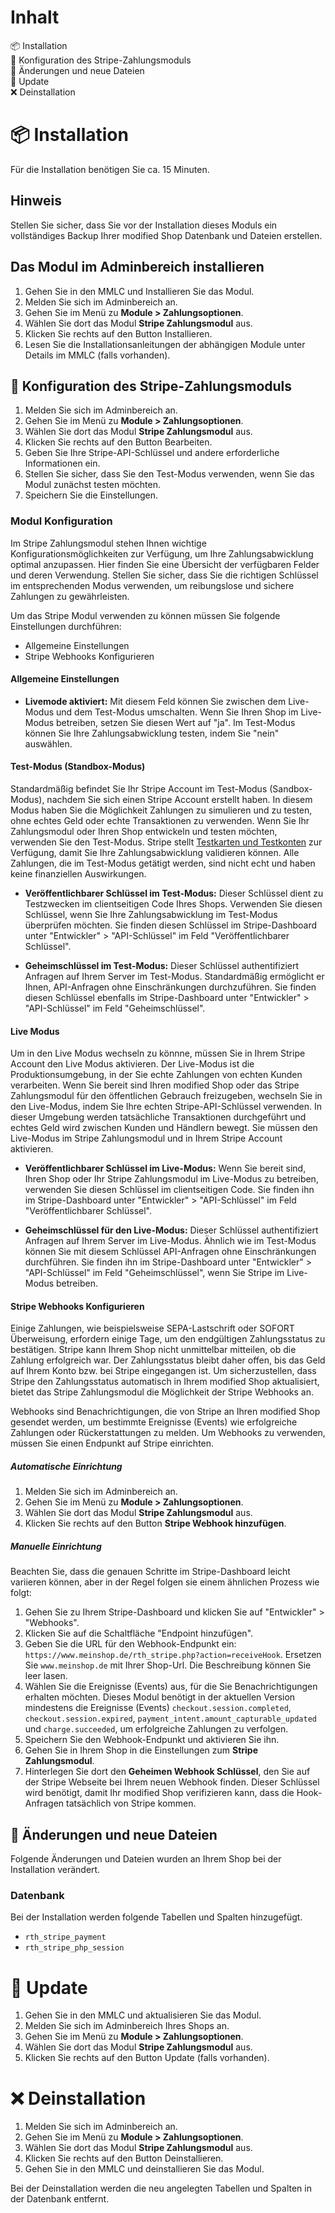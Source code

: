# Inhalt
📦 Installation<br>
🔧 Konfiguration des Stripe-Zahlungsmoduls<br>
🔄 Änderungen und neue Dateien<br>
🌟 Update<br>
❌ Deinstallation

# 📦 Installation
Für die Installation benötigen Sie ca. 15 Minuten.

## Hinweis
Stellen Sie sicher, dass Sie vor der Installation dieses Moduls ein vollständiges Backup Ihrer modified Shop Datenbank und Dateien erstellen.

## Das Modul im Adminbereich installieren
1. Gehen Sie in den MMLC und Installieren Sie das Modul.
2. Melden Sie sich im Adminbereich an.
3. Gehen Sie im Menü zu **Module > Zahlungsoptionen**.
4. Wählen Sie dort das Modul **Stripe Zahlungsmodul** aus.
5. Klicken Sie rechts auf den Button Installieren.
6. Lesen Sie die Installationsanleitungen der abhängigen Module unter Details im MMLC (falls vorhanden).

## 🔧 Konfiguration des Stripe-Zahlungsmoduls

1. Melden Sie sich im Adminbereich an.
2. Gehen Sie im Menü zu **Module > Zahlungsoptionen**.
3. Wählen Sie dort das Modul **Stripe Zahlungsmodul** aus.
4. Klicken Sie rechts auf den Button Bearbeiten.
5. Geben Sie Ihre Stripe-API-Schlüssel und andere erforderliche Informationen ein.
6. Stellen Sie sicher, dass Sie den Test-Modus verwenden, wenn Sie das Modul zunächst testen möchten.
7. Speichern Sie die Einstellungen.

### Modul Konfiguration
Im Stripe Zahlungsmodul stehen Ihnen wichtige Konfigurationsmöglichkeiten zur Verfügung, um Ihre Zahlungsabwicklung optimal anzupassen. Hier finden Sie eine Übersicht der verfügbaren Felder und deren Verwendung. Stellen Sie sicher, dass Sie die richtigen Schlüssel im entsprechenden Modus verwenden, um reibungslose und sichere Zahlungen zu gewährleisten.

Um das Stripe Modul verwenden zu können müssen Sie folgende Einstellungen durchführen:
- Allgemeine Einstellungen
- Stripe Webhooks Konfigurieren

#### Allgemeine Einstellungen

- **Livemode aktiviert:** Mit diesem Feld können Sie zwischen dem Live-Modus und dem Test-Modus umschalten. Wenn Sie Ihren Shop im Live-Modus betreiben, setzen Sie diesen Wert auf "ja". Im Test-Modus können Sie Ihre Zahlungsabwicklung testen, indem Sie "nein" auswählen.

#### Test-Modus (Standbox-Modus)
Standardmäßig befindet Sie Ihr Stripe Account im Test-Modus (Sandbox-Modus), nachdem Sie sich einen Stripe Account erstellt haben. In diesem Modus haben Sie die Möglichkeit Zahlungen zu simulieren und zu testen, ohne echtes Geld oder echte Transaktionen zu verwenden. Wenn Sie Ihr Zahlungsmodul oder Ihren Shop entwickeln und testen möchten, verwenden Sie den Test-Modus. Stripe stellt [Testkarten und Testkonten](https://stripe.com/docs/testing?locale=de-DE) zur Verfügung, damit Sie Ihre Zahlungsabwicklung validieren können. Alle Zahlungen, die im Test-Modus getätigt werden, sind nicht echt und haben keine finanziellen Auswirkungen.

- **Veröffentlichbarer Schlüssel im Test-Modus:** Dieser Schlüssel dient zu Testzwecken im clientseitigen Code Ihres Shops. Verwenden Sie diesen Schlüssel, wenn Sie Ihre Zahlungsabwicklung im Test-Modus überprüfen möchten. Sie finden diesen Schlüssel im Stripe-Dashboard unter "Entwickler" > "API-Schlüssel" im Feld "Veröffentlichbarer Schlüssel".

- **Geheimschlüssel im Test-Modus:** Dieser Schlüssel authentifiziert Anfragen auf Ihrem Server im Test-Modus. Standardmäßig ermöglicht er Ihnen, API-Anfragen ohne Einschränkungen durchzuführen. Sie finden diesen Schlüssel ebenfalls im Stripe-Dashboard unter "Entwickler" > "API-Schlüssel" im Feld "Geheimschlüssel".

#### Live Modus
Um in den Live Modus wechseln zu könnne, müssen Sie in Ihrem Stripe Account den Live Modus aktivieren. Der Live-Modus ist die Produktionsumgebung, in der Sie echte Zahlungen von echten Kunden verarbeiten. Wenn Sie bereit sind Ihren modified Shop oder das Stripe Zahlungsmodul für den öffentlichen Gebrauch freizugeben, wechseln Sie in den Live-Modus, indem Sie Ihre echten Stripe-API-Schlüssel verwenden. In dieser Umgebung werden tatsächliche Transaktionen durchgeführt und echtes Geld wird zwischen Kunden und Händlern bewegt. Sie müssen den Live-Modus im Stripe Zahlungsmodul und in Ihrem Stripe Account aktivieren.

- **Veröffentlichbarer Schlüssel im Live-Modus:** Wenn Sie bereit sind, Ihren Shop oder Ihr Stripe Zahlungsmodul im Live-Modus zu betreiben, verwenden Sie diesen Schlüssel im clientseitigen Code. Sie finden ihn im Stripe-Dashboard unter "Entwickler" > "API-Schlüssel" im Feld "Veröffentlichbarer Schlüssel".

- **Geheimschlüssel für den Live-Modus:** Dieser Schlüssel authentifiziert Anfragen auf Ihrem Server im Live-Modus. Ähnlich wie im Test-Modus können Sie mit diesem Schlüssel API-Anfragen ohne Einschränkungen durchführen. Sie finden ihn im Stripe-Dashboard unter "Entwickler" > "API-Schlüssel" im Feld "Geheimschlüssel", wenn Sie Stripe im Live-Modus betreiben.

#### Stripe Webhooks Konfigurieren
Einige Zahlungen, wie beispielsweise SEPA-Lastschrift oder SOFORT Überweisung, erfordern einige Tage, um den endgültigen Zahlungsstatus zu bestätigen. Stripe kann Ihrem Shop nicht unmittelbar mitteilen, ob die Zahlung erfolgreich war. Der Zahlungsstatus bleibt daher offen, bis das Geld auf Ihrem Konto bzw. bei Stripe eingegangen ist. Um sicherzustellen, dass Stripe den Zahlungsstatus automatisch in Ihrem modified Shop aktualisiert, bietet das Stripe Zahlungsmodul die Möglichkeit der Stripe Webhooks an.

Webhooks sind Benachrichtigungen, die von Stripe an Ihren modified Shop gesendet werden, um bestimmte Ereignisse (Events) wie erfolgreiche Zahlungen oder Rückerstattungen zu melden. Um Webhooks zu verwenden, müssen Sie einen Endpunkt auf Stripe einrichten.

##### Automatische Einrichtung
1. Melden Sie sich im Adminbereich an.
2. Gehen Sie im Menü zu **Module > Zahlungsoptionen**.
3. Wählen Sie dort das Modul **Stripe Zahlungsmodul** aus.
4. Klicken Sie rechts auf den Button **Stripe Webhook hinzufügen**.

##### Manuelle Einrichtung
Beachten Sie, dass die genauen Schritte im Stripe-Dashboard leicht variieren können, aber in der Regel folgen sie einem ähnlichen Prozess wie folgt:

1. Gehen Sie zu Ihrem Stripe-Dashboard und klicken Sie auf "Entwickler" > "Webhooks".
2. Klicken Sie auf die Schaltfläche "Endpoint hinzufügen".
3. Geben Sie die URL für den Webhook-Endpunkt ein: `https://www.meinshop.de/rth_stripe.php?action=receiveHook`. Ersetzen Sie `www.meinshop.de` mit Ihrer Shop-Url. Die Beschreibung können Sie leer lasen.
4. Wählen Sie die Ereignisse (Events) aus, für die Sie Benachrichtigungen erhalten möchten. Dieses Modul benötigt in der aktuellen Version mindestens die Ereignisse (Events) `checkout.session.completed`, `checkout.session.expired`, `payment_intent.amount_capturable_updated` und `charge.succeeded`, um erfolgreiche Zahlungen zu verfolgen.
5. Speichern Sie den Webhook-Endpunkt und aktivieren Sie ihn.
6. Gehen Sie in Ihrem Shop in die Einstellungen zum **Stripe Zahlungsmodul**.
7. Hinterlegen Sie dort den **Geheimen Webhook Schlüssel**, den Sie auf der Stripe Webseite bei Ihrem neuen Webhook finden. Dieser Schlüssel wird benötigt, damit Ihr modified Shop verifizieren kann, dass die Hook-Anfragen tatsächlich von Stripe kommen.

## 🔄 Änderungen und neue Dateien
Folgende Änderungen und Dateien wurden an Ihrem Shop bei der Installation verändert.

### Datenbank
Bei der Installation werden folgende Tabellen und Spalten hinzugefügt.
- `rth_stripe_payment`
- `rth_stripe_php_session`

# 🌟 Update
1. Gehen Sie in den MMLC und aktualisieren Sie das Modul.
2. Melden Sie sich im Adminbereich Ihres Shops an.
3. Gehen Sie im Menü zu **Module > Zahlungsoptionen**.
4. Wählen Sie dort das Modul **Stripe Zahlungsmodul** aus.
5. Klicken Sie rechts auf den Button Update (falls vorhanden).

# ❌ Deinstallation
1. Melden Sie sich im Adminbereich an.
2. Gehen Sie im Menü zu **Module > Zahlungsoptionen**.
3. Wählen Sie dort das Modul **Stripe Zahlungsmodul** aus.
4. Klicken Sie rechts auf den Button Deinstallieren.
5. Gehen Sie in den MMLC und deinstallieren Sie das Modul.

Bei der Deinstallation werden die neu angelegten Tabellen und Spalten in der Datenbank entfernt.